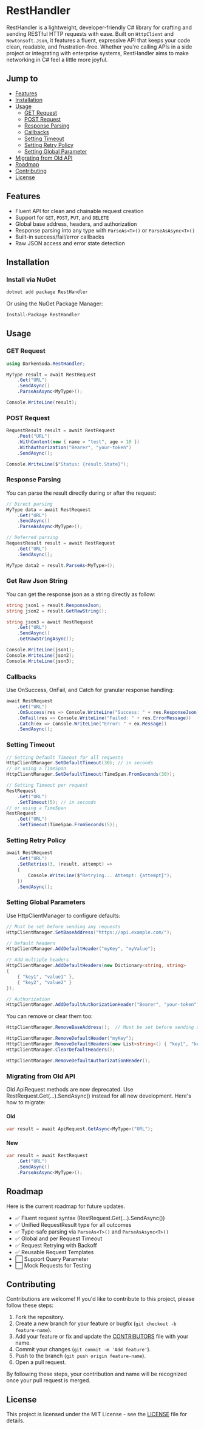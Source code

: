 # RestHandler

RestHandler is a lightweight, developer-friendly C# library for crafting and sending RESTful HTTP requests with ease. Built on `HttpClient` and `Newtonsoft.Json`, it features a fluent, expressive API that keeps your code clean, readable, and frustration-free. Whether you're calling APIs in a side project or integrating with enterprise systems, RestHandler aims to make networking in C# feel a little more joyful.

## Jump to

- [Features](#features)
- [Installation](#installation)
- [Usage](#usage)
  - [GET Request](#get-request)
  - [POST Request](#post-request)
  - [Response Parsing](#response-parsing)
  - [Callbacks](#callbacks)
  - [Setting Timeout](#setting-timeout)
  - [Setting Retry Policy](#setting-retry-policy)
  - [Setting Global Parameter](#setting-global-parameters)
- [Migrating from Old API](#migrating-from-old-api)
- [Roadmap](#roadmap)
- [Contributing](#contributing)
- [License](#license)

## Features

- Fluent API for clean and chainable request creation
- Support for `GET`, `POST`, `PUT`, and `DELETE`
- Global base address, headers, and authorization
- Response parsing into any type with `ParseAs<T>()` or `ParseAsAsync<T>()`
- Built-in success/fail/error callbacks
- Raw JSON access and error state detection

## Installation

### Install via NuGet

```bash
dotnet add package RestHandler
```

Or using the NuGet Package Manager:

```bash
Install-Package RestHandler
```

## Usage

### GET Request

```csharp
using DarkenSoda.RestHandler;

MyType result = await RestRequest
    .Get("URL")
    .SendAsync()
    .ParseAsAsync<MyType>();

Console.WriteLine(result);
```

### POST Request

```csharp
RequestResult result = await RestRequest
    .Post("URL")
    .WithContent(new { name = "test", age = 10 })
    .WithAuthorization("Bearer", "your-token")
    .SendAsync();

Console.WriteLine($"Status: {result.State}");
```

### Response Parsing

You can parse the result directly during or after the request:

```csharp
// Direct parsing
MyType data = await RestRequest
    .Get("URL")
    .SendAsync()
    .ParseAsAsync<MyType>();

// Deferred parsing
RequestResult result = await RestRequest
    .Get("URL")
    .SendAsync();

MyType data2 = result.ParseAs<MyType>();
```

### Get Raw Json String

You can get the response json as a string directly as follow:

```csharp
string json1 = result.ResponseJson;
string json2 = result.GetRawString();

string json3 = await RestRequest
    .Get("URL")
    .SendAsync()
    .GetRawStringAsync();

Console.WriteLine(json1);
Console.WriteLine(json2);
Console.WriteLine(json3);
```

### Callbacks

Use OnSuccess, OnFail, and Catch for granular response handling:

```csharp
await RestRequest
    .Get("URL")
    .OnSuccess(res => Console.WriteLine("Success: " + res.ResponseJson))
    .OnFail(res => Console.WriteLine("Failed: " + res.ErrorMessage))
    .Catch(ex => Console.WriteLine("Error: " + ex.Message))
    .SendAsync();

```

### Setting Timeout

```csharp
// Setting Default Timeout for all requests
HttpClientManager.SetDefaultTimeout(30); // in seconds
// or using a TimeSpan
HttpClientManager.SetDefaultTimeout(TimeSpan.FromSeconds(30));

// Setting Timeout per request
RestRequest
    .Get("URL")
    .SetTimeout(5); // in seconds
// or using a TimeSpan
RestRequest
    .Get("URL")
    .SetTimeout(TimeSpan.FromSeconds(5));

```

### Setting Retry Policy

```csharp
await RestRequest
    .Get("URL")
    .SetRetries(3, (result, attempt) =>
    {
        Console.WriteLine($"Retrying... Attempt: {attempt}");
    })
    .SendAsync();
```

### Setting Global Parameters

Use HttpClientManager to configure defaults:

```csharp
// Must be set before sending any requests
HttpClientManager.SetBaseAddress("https://api.example.com/");

// Default headers
HttpClientManager.AddDefaultHeader("myKey", "myValue");

// Add multiple headers
HttpClientManager.AddDefaultHeaders(new Dictionary<string, string>
{
    { "key1", "value1" },
    { "key2", "value2" }
});

// Authorization
HttpClientManager.AddDefaultAuthorizationHeader("Bearer", "your-token");
```

You can remove or clear them too:

```csharp
HttpClientManager.RemoveBaseAddress();  // Must be set before sending any requests

HttpClientManager.RemoveDefaultHeader("myKey");
HttpClientManager.RemoveDefaultHeaders(new List<string>() { "key1", "key2" });
HttpClientManager.ClearDefaultHeaders();

HttpClientManager.RemoveDefaultAuthorizationHeader();
```

### Migrating from Old API

Old ApiRequest methods are now deprecated. Use RestRequest.Get(...).SendAsync() instead for all new development. Here's how to migrate:

#### Old

```csharp
var result = await ApiRequest.GetAsync<MyType>("URL");
```

#### New

```csharp
var result = await RestRequest
    .Get("URL")
    .SendAsync()
    .ParseAsAsync<MyType>();
```

## Roadmap

Here is the current roadmap for future updates.

- ✅ Fluent request syntax (RestRequest.Get(...).SendAsync())
- ✅ Unified RequestResult type for all outcomes
- ✅ Type-safe parsing via `ParseAs<T>()` and `ParseAsAsync<T>()`
- ✅ Global and per Request Timeout
- ✅ Request Retrying with Backoff
- ✅ Reusable Request Templates
- ⬜ Support Query Parameter
- ⬜ Mock Requests for Testing

## Contributing

Contributions are welcome! If you'd like to contribute to this project, please follow these steps:

1. Fork the repository.
2. Create a new branch for your feature or bugfix (`git checkout -b feature-name`).
3. Add your feature or fix and update the [CONTRIBUTORS](CONTRIBUTORS.md) file with your name.
4. Commit your changes (`git commit -m 'Add feature'`).
5. Push to the branch (`git push origin feature-name`).
6. Open a pull request.

By following these steps, your contribution and name will be recognized once your pull request is merged.

## License

This project is licensed under the MIT License - see the [LICENSE](LICENSE) file for details.
